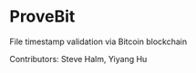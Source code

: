 ProveBit
========

File timestamp validation via Bitcoin blockchain

Contributors: Steve Halm, Yiyang Hu
